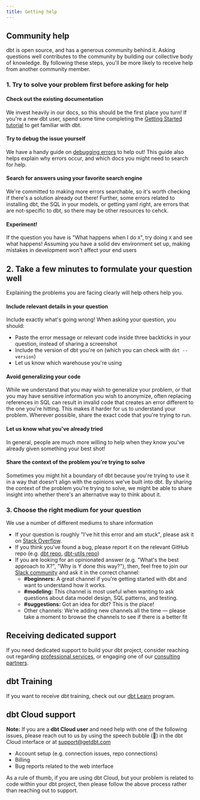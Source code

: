 ```yaml
---
title: Getting help
---
```

## Community help
dbt is open source, and has a generous community behind it. Asking questions well contributes to the community by building our collective body of knowledge. By following these steps, you'll be more likely to receive help from another community member.

### 1. Try to solve your problem first before asking for help

#### Check out the existing documentation
We invest heavily in our docs, so this should be the first place you turn! If you're a new dbt user, spend some time completing the [Getting Started tutorial](/tutorial/setting-up) to get familiar with dbt.

#### Try to debug the issue yourself
We have a handy guide on [debugging errors](debugging-errors) to help out! This guide also helps explain why errors occur, and which docs you might need to search for help.

#### Search for answers using your favorite search engine
We're committed to making more errors searchable, so it's worth checking if there's a solution already out there! Further, some errors related to installing dbt, the SQL in your models, or getting yaml right, are errors that are not-specific to dbt, so there may be other resources to cehck.

#### Experiment!
If the question you have is "What happens when I do `X`", try doing `X` and see what happens! Assuming you have a solid dev environment set up, making mistakes in development won't affect your end users

## 2. Take a few minutes to formulate your question well
Explaining the problems you are facing clearly will help others help you.
<!--- To-do:
We've also included some examples of well-asked questions below.-->

#### Include relevant details in your question
Include exactly what's going wrong! When asking your question, you should:
* Paste the error message or relevant code inside three backticks in your question, instead of sharing a screenshot
* Include the version of dbt you're on (which you can check with `dbt --version`)
* Let us know which warehouse you're using

#### Avoid generalizing your code
While we understand that you may wish to generalize your problem, or that you may have sensitive information you wish to anonymize, often replacing references in SQL can result in invalid code that creates an error different to the one you're hitting. This makes it harder for us to understand your problem. Wherever possible, share the exact code that you're trying to run.

#### Let us know what you've already tried
In general, people are much more willing to help when they know you've already given something your best shot!

#### Share the context of the problem you're trying to solve
Sometimes you might hit a boundary of dbt because you're trying to use it in a way that doesn't align with the opinions we've built into dbt. By sharing the context of the problem you're trying to solve, we might be able to share insight into whether there's an alternative way to think about it.

### 3. Choose the right medium for your question
We use a number of different mediums to share information
- If your question is roughly "I've hit this error and am stuck", please ask it on [Stack Overflow](https://stackoverflow.com/questions/ask?tags=dbt).
- If you think you've found a bug, please report it on the relevant GitHub repo (e.g. [dbt repo](https://github.com/fishtown-analytics/dbt), [dbt-utils repo](https://github.com/fishtown-analytics/dbt-utils))
- If you are looking for an opinionated answer (e.g. "What's the best approach to X?", "Why is Y done this way?"), then, feel free to join our [Slack community](http://community.getdbt.com/) and ask it in the correct channel:
    * **#beginners:** A great channel if you're getting started with dbt and want to understand how it works.
    * **#modeling:** This channel is most useful when wanting to ask questions about data model design, SQL patterns, and testing.
    * **#suggestions:** Got an idea for dbt? This is the place!
    * Other channels: We're adding new channels all the time — please take a moment to browse the channels to see if there is a better fit

## Receiving dedicated support
If you need dedicated support to build your dbt project, consider reaching out regarding [professional services](https://www.getdbt.com/contact/), or engaging one of our [consulting partners](https://www.getdbt.com/ecosystem/).

## dbt Training
If you want to receive dbt training, check out our [dbt Learn](https://learn.getdbt.com/) program.

## dbt Cloud support
**Note:** If you are a **dbt Cloud user** and need help with one of the following issues, please reach out to us by using the speech bubble (💬) in the dbt Cloud interface or at support@getdbt.com
- Account setup (e.g. connection issues, repo connections)
- Billing
- Bug reports related to the web interface

As a rule of thumb, if you are using dbt Cloud, but your problem is related to code within your dbt project, then please follow the above process rather than reaching out to support.

<!---
## Examples of well-asked questions


<details>
<summary></summary>
</details>

--->
